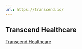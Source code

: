 ```yaml
---
url: https://transcend.io/
---
```



## Transcend Healthcare
[Transcend Healthcare](https://transcend.io/solutions/my-health-my-data-act)

